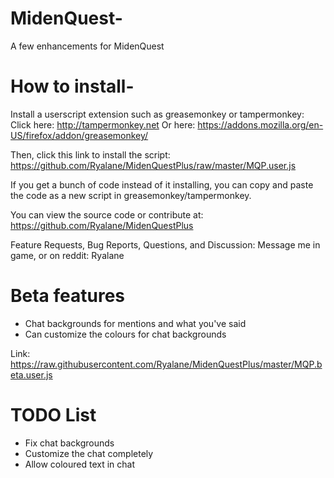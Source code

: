 # MidenQuest-
A few enhancements for MidenQuest

# How to install-
Install a userscript extension such as greasemonkey or tampermonkey:
Click here: http://tampermonkey.net
Or here: https://addons.mozilla.org/en-US/firefox/addon/greasemonkey/

Then, click this link to install the script:
https://github.com/Ryalane/MidenQuestPlus/raw/master/MQP.user.js

If you get a bunch of code instead of it installing, you can copy and paste the code as a new script in greasemonkey/tampermonkey.

You can view the source code or contribute at:
https://github.com/Ryalane/MidenQuestPlus

Feature Requests, Bug Reports, Questions, and Discussion: Message me in game, or on reddit: Ryalane

# Beta features
* Chat backgrounds for mentions and what you've said
* Can customize the colours for chat backgrounds

Link: https://raw.githubusercontent.com/Ryalane/MidenQuestPlus/master/MQP.beta.user.js

# TODO List
* Fix chat backgrounds
* Customize the chat completely
* Allow coloured text in chat


